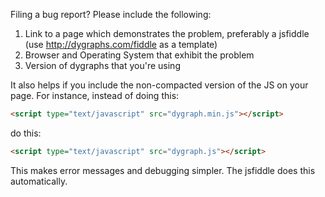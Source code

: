 Filing a bug report? Please include the following:

1. Link to a page which demonstrates the problem, preferably a jsfiddle (use http://dygraphs.com/fiddle as a template)
2. Browser and Operating System that exhibit the problem
3. Version of dygraphs that you're using

It also helps if you include the non-compacted version of the JS on your
page. For instance, instead of doing this:

```html
<script type="text/javascript" src="dygraph.min.js"></script>
```

do this:

```html
<script type="text/javascript" src="dygraph.js"></script>
```

This makes error messages and debugging simpler. The jsfiddle does this automatically.
